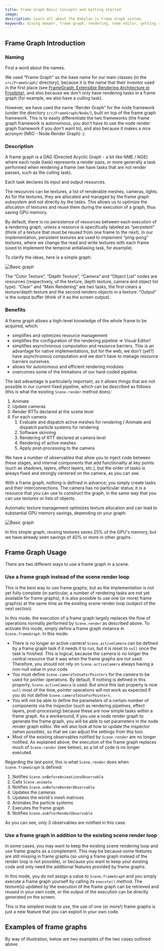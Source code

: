 ```yaml
---
title: Frame Graph Basic Concepts and Getting Started
image:
description: Learn all about the Babylon.js Frame Graph system.
keywords: diving deeper, frame graph, rendering, node editor, getting started, basic concepts
---
```


## Frame Graph Introduction

### Naming
First a word about the names.

We used “Frame Graph” as the base name for our main classes (in the `src/FrameGraph/` directory), because it is the name that their inventor used in the first place (see [FrameGraph: Extensible Rendering Architecture in Frostbite](https://www.slideshare.net/DICEStudio/framegraph-extensible-rendering-architecture-in-frostbite)), and also because we don't only have rendering tasks in a frame graph (for example, we also have a culling task).

However, we have used the name “Render Graph” for the node framework (under the directory `src/FrameGraph/Node/`), built on top of the frame graph framework. This is to easily differentiate the two frameworks (the frame graph framework is autonomous, you don't have to use the node render graph framework if you don't want to), and also because it makes a nice acronym (NRG - Node Render Graph) :).

### Description
A frame graph is a DAG (Directed Acyclic Graph - a bit like NME / NGE) where each node (task) represents a render pass, or more generally a task performed when rendering a frame (we have tasks that are not render passes, such as the culling task).

Each task declares its input and output resources.

The resources can be textures, a list of renderable meshes, cameras, lights. As for the textures, they are allocated and managed by the frame graph subsystem and not directly by the tasks. This allows us to optimize the allocation of textures and reuse them during the execution of a graph, thus saving GPU memory.

By default, there is no persistence of resources between each execution of a rendering graph, unless a resource is specifically labeled as “persistent” (think of a texture that must be reused from one frame to the next). In our implementation, persistent textures are used to implement “ping-pong” textures, where we change the read and write textures with each frame (used to implement the temporal antialiasing task, for example).

To clarify the ideas, here is a simple graph:

![Basic graph](/img/frameGraph/basic_graph.jpg)

The “Color Texture”, “Depth Texture”, “Camera” and “Object List” nodes are resources (respectively, of the texture, depth texture, camera and object list type). “Clear” and “Main Rendering” are two tasks, the first clears a texture/depth texture and the second renders objects in a texture. “Output” is the output buffer (think of it as the screen output).

### Benefits

A frame graph allows a high-level knowledge of the whole frame to be acquired, which:
* simplifies and optimizes resource management
* simplifies the configuration of the rendering pipeline => Visual Editor!
* simplifies asynchronous computation and resource barriers. This is an advantage for native implementations, but for the web, we don't (yet?) have asynchronous computation and we don't have to manage resource barriers ourselves.
* allows for autonomous and efficient rendering modules
* overcomes some of the limitations of our hard-coded pipeline.

The last advantage is particularly important, as it allows things that are not possible in our current fixed pipeline, which can be described as follows (this is what the existing `Scene.render` method does):
1. Animate
1. Update cameras
1. Render RTTs declared at the scene level
1. For each camera
    1. Evaluate and dispatch active meshes for rendering / Animate and dispatch particle systems for rendering
    1. Software skinning
    1. Rendering of RTT declared at camera level
    1. Rendering of active meshes
    1. Apply post-processing to the camera

We have a number of observables that allow you to inject code between these stages, and internal components that add functionality at key points (such as shadows, layers, effect layers, etc.), but the order of tasks is always fixed and strongly centered on the camera, as you can see.

With a frame graph, nothing is defined in advance; you simply create tasks and their interconnections. The camera has no particular status; it is a resource that you can use to construct the graph, in the same way that you can use textures or lists of objects.

Automatic texture management optimizes texture allocation and can lead to substantial GPU memory savings, depending on your graph:

![Basic graph](/img/frameGraph/gpu_memory_saving.jpg)

In this simple graph, reusing textures saves 25% of the GPU's memory, but we have already seen savings of 40% or more in other graphs.

## Frame Graph Usage

There are two different ways to use a frame graph in a scene.

### Use a frame graph instead of the scene render loop

This is the best way to use frame graphs, but as the implementation is not yet fully complete (in particular, a number of rendering tasks are not yet available for frame graphs), it is also possible to use one (or more) frame graph(s) at the same time as the existing scene render loop (subject of the next section).

In this mode, the execution of a frame graph largely replaces the flow of operations normally performed by `Scene.render` as described above. To activate this mode, simply define a frame graph instance in `Scene.frameGraph`. In this mode:
* There is no longer an active camera! `Scene.activeCamera` can be defined by a frame graph task if it needs it to run, but it is reset to `null` once the task is finished. This is logical, because the camera is no longer the central resource that it was when the frame graphs are not used. Therefore, you should not rely on `Scene.activeCamera` always having a non-null value in your code.
* You must define `Scene.cameraToUseForPointers` for the camera to be used for pointer operations. By default, if nothing is defined in this property, `Scene.activeCamera` is used. But since this last property is now `null` most of the time, pointer operations will not work as expected if you do not define `Scene.cameraToUseForPointers`.
* You will not be able to define the parameters of a certain number of components via the inspector (such as rendering pipelines, effect layers, post-processing) because these are now simple tasks within a frame graph. As a workaround, if you use a node render graph to generate the frame graph, you will be able to set parameters in the node render graph editor. We will also look at how to update the inspector (when possible), so that we can adjust the settings from this tool.
* Most of the existing observables notified by `Scene.render` are no longer notified. As explained above, the execution of the frame graph replaces much of `Scene.render` (see below), so a lot of code is no longer executed.

Regarding the last point, this is what `Scene.render` does when `Scene.frameGraph` is defined:
1. Notifies `Scene.onBeforeAnimationsObservable`
1. Calls `Scene.animate`
1. Notifies `Scene.onBeforeRenderObservable`
1. Updates the cameras
1. Updates the world's mesh matrices
1. Animates the particle systems
1. Executes the frame graph
1. Notifies `Scene.onAfterRenderObservable`

As you can see, only 3 observables are notified in this case.

### Use a frame graph in addition to the existing scene render loop

In some cases, you may want to keep the existing scene rendering loop and use frame graphs as a complement. This may be because some features are still missing in frame graphs (so using a frame graph instead of the render loop is not possible), or because you want to keep your existing code and only need the additional features provided by frame graphs.

In this mode, you do not assign a value to `Scene.frameGraph` and you simply execute a frame graph yourself by calling its `execute()` method. The texture(s) updated by the execution of the frame graph can be retrieved and reused in your own code, or the output of the execution can be directly generated on the screen.

This is the simplest mode to use, the use of one (or more!) frame graphs is just a new feature that you can exploit in your own code.

## Examples of frame graphs

By way of illustration, below are two examples of the two cases outlined above.